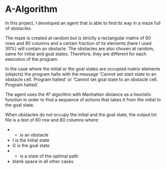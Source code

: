 # A-Algorithm
In this project, I developed an agent that is able to find its way in a maze full of obstacles.

The maze is created at random but is strictly a rectangular matrix of 60 rows and 80 columns and a certain fraction of its elements (here I used 30%) will contain an obstacle. The obstacles are also chosen at random, same for initial and goal states. Therefore, they are different for each execution of the program.

In the case where the initial or the goal states are occupied matrix elements (objects) the program halts with the message 'Cannot set start state to an obstacle cell. Program halted' or 'Cannot set goal state to an obstacle cell. Program halted'. 

The agent uses the A* algorithm with Manhattan distance as a heuristic function in order to find a sequence of actions that takes it from the initial to the goal state. 

When obstacles do not occupy the initial and the goal state, the output.txt file is a text of 60 row and 80 columns where:
  - * is an obstacle
  - I is the initial state
  - G is the goal state
  - + is a state of the optimal path
  - blank space in all other cases
